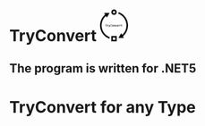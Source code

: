 # TryConvert <img src="./TryConvert.jfif" style="width:50px;"/>

## The program is written for .NET5

# TryConvert for any Type

